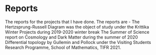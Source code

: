 # Reports
The reports for the projects that I have done.
The reports are - 
The Hertzsprung-Russell Diagram was the object of study under the Krittika Winter Projects during 2019-2020 winter break
The Summer of Science report on Cosmology and Dark Matter during the summer of 2020
Differential topology by Gullemin and Pollock under the Visiting Students Research Programme, School of Mathematics, TIFR 2021.
